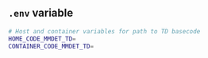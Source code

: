## `.env` variable
```bash
# Host and container variables for path to TD basecode
HOME_CODE_MMDET_TD=
CONTAINER_CODE_MMDET_TD=
```
